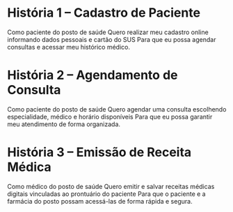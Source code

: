 # História 1 – Cadastro de Paciente

Como paciente do posto de saúde
Quero realizar meu cadastro online informando dados pessoais e cartão do SUS
Para que eu possa agendar consultas e acessar meu histórico médico.

# História 2 – Agendamento de Consulta

Como paciente do posto de saúde
Quero agendar uma consulta escolhendo especialidade, médico e horário disponíveis
Para que eu possa garantir meu atendimento de forma organizada.

# História 3 – Emissão de Receita Médica

Como médico do posto de saúde
Quero emitir e salvar receitas médicas digitais vinculadas ao prontuário do paciente
Para que o paciente e a farmácia do posto possam acessá-las de forma rápida e segura.